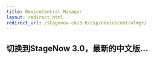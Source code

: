 ```yaml
---
title: DeviceCentral Manager
layout: redirect.html
redirect_url: /stagenow-cn/3-0/csp/devicecentralmgr/
---
```


## 切换到StageNow 3.0，最新的中文版...

